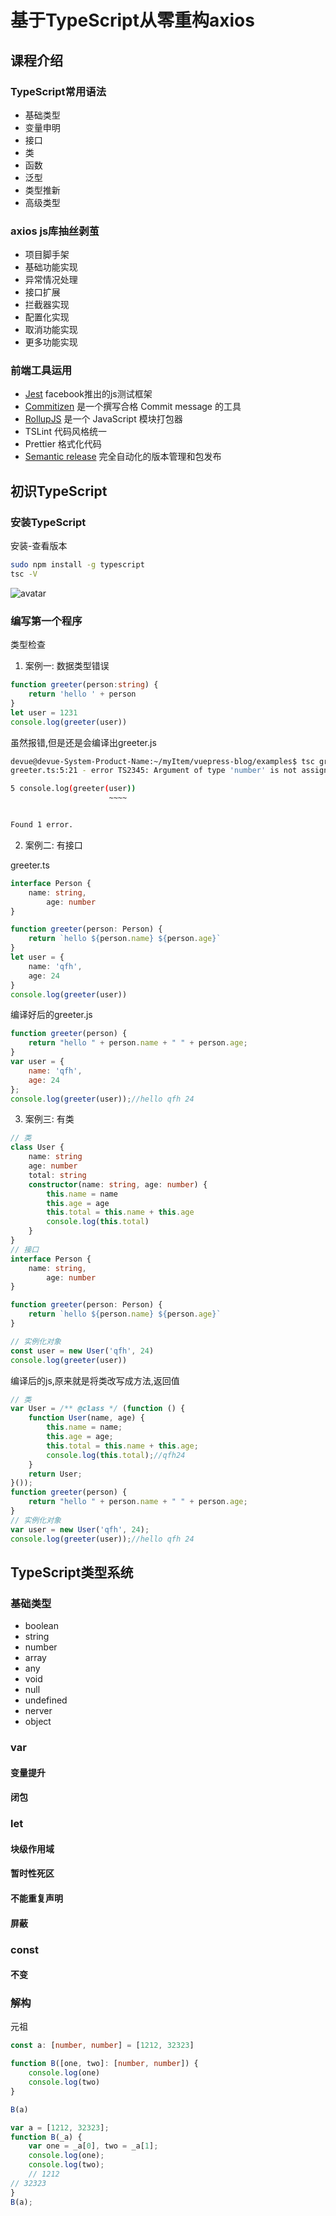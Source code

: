 # 基于TypeScript从零重构axios

## 课程介绍
### TypeScript常用语法
- 基础类型
- 变量申明
- 接口
- 类
- 函数
- 泛型
- 类型推新
- 高级类型
  
### axios js库抽丝剥茧
- 项目脚手架
- 基础功能实现
- 异常情况处理
- 接口扩展
- 拦截器实现
- 配置化实现
- 取消功能实现
- 更多功能实现

### 前端工具运用
- [Jest](https://jestjs.io/docs/en/getting-started) facebook推出的js测试框架
- [Commitizen](http://www.ruanyifeng.com/blog/2016/01/commit_message_change_log.html) 是一个撰写合格 Commit message 的工具
- [RollupJS](https://www.rollupjs.com/guide/zh) 是一个 JavaScript 模块打包器
- TSLint 代码风格统一
- Prettier 格式化代码
- [Semantic release](https://www.npmjs.com/package/semantic-release) 完全自动化的版本管理和包发布


## 初识TypeScript
### 安装TypeScript

安装-查看版本

```bash
sudo npm install -g typescript
tsc -V
```
![avatar](../public/tsc1.png)

### 编写第一个程序
类型检查
1. 案例一: 数据类型错误
```typescript
function greeter(person:string) {
    return 'hello ' + person
}
let user = 1231
console.log(greeter(user))
```
虽然报错,但是还是会编译出greeter.js
```bash
devue@devue-System-Product-Name:~/myItem/vuepress-blog/examples$ tsc greeter.ts 
greeter.ts:5:21 - error TS2345: Argument of type 'number' is not assignable to parameter of type 'string'.

5 console.log(greeter(user))
                      ~~~~


Found 1 error.
```

2. 案例二: 有接口

greeter.ts
```typescript
interface Person {
    name: string,
        age: number
}

function greeter(person: Person) {
    return `hello ${person.name} ${person.age}`
}
let user = {
    name: 'qfh',
    age: 24
}
console.log(greeter(user))
```

编译好后的greeter.js
```javascript
function greeter(person) {
    return "hello " + person.name + " " + person.age;
}
var user = {
    name: 'qfh',
    age: 24
};
console.log(greeter(user));//hello qfh 24

```

3. 案例三: 有类
```typescript
// 类
class User {
    name: string
    age: number
    total: string
    constructor(name: string, age: number) {
        this.name = name
        this.age = age
        this.total = this.name + this.age
        console.log(this.total)
    }
}
// 接口
interface Person {
    name: string,
        age: number
}

function greeter(person: Person) {
    return `hello ${person.name} ${person.age}`
}

// 实例化对象
const user = new User('qfh', 24)
console.log(greeter(user))
```
编译后的js,原来就是将类改写成方法,返回值
```javascript
// 类
var User = /** @class */ (function () {
    function User(name, age) {
        this.name = name;
        this.age = age;
        this.total = this.name + this.age;
        console.log(this.total);//qfh24
    }
    return User;
}());
function greeter(person) {
    return "hello " + person.name + " " + person.age;
}
// 实例化对象
var user = new User('qfh', 24);
console.log(greeter(user));//hello qfh 24

```

## TypeScript类型系统
### 基础类型
- boolean
- string
- number
- array
- any
- void
- null
- undefined
- nerver
- object 

### var
#### 变量提升

#### 闭包

### let

#### 块级作用域

#### 暂时性死区

#### 不能重复声明

#### 屏蔽

### const
#### 不变

### 解构
元祖
```typescript
const a: [number, number] = [1212, 32323]

function B([one, two]: [number, number]) {
    console.log(one)
    console.log(two)
}

B(a)
```
```javascript
var a = [1212, 32323];
function B(_a) {
    var one = _a[0], two = _a[1];
    console.log(one);
    console.log(two);
    // 1212
// 32323
}
B(a);
```
